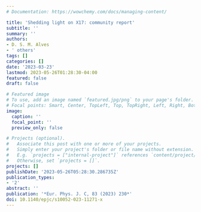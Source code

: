```yaml
---
# Documentation: https://wowchemy.com/docs/managing-content/

title: 'Shedding light on X17: community report'
subtitle: ''
summary: ''
authors:
- D. S. M. Alves
- ' others'
tags: []
categories: []
date: '2023-03-23'
lastmod: 2023-05-26T01:28:30-04:00
featured: false
draft: false

# Featured image
# To use, add an image named `featured.jpg/png` to your page's folder.
# Focal points: Smart, Center, TopLeft, Top, TopRight, Left, Right, BottomLeft, Bottom, BottomRight.
image:
  caption: ''
  focal_point: ''
  preview_only: false

# Projects (optional).
#   Associate this post with one or more of your projects.
#   Simply enter your project's folder or file name without extension.
#   E.g. `projects = ["internal-project"]` references `content/project/deep-learning/index.md`.
#   Otherwise, set `projects = []`.
projects: []
publishDate: '2023-05-26T05:28:30.286735Z'
publication_types:
- '2'
abstract: ''
publication: '*Eur. Phys. J. C, 83 (2023) 230*'
doi: 10.1140/epjc/s10052-023-11271-x
---
```

